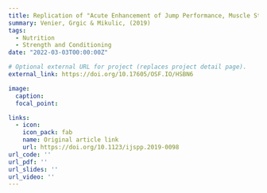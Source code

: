 ```yaml
---
title: Replication of "Acute Enhancement of Jump Performance, Muscle Strength, and Power in Resistance-Trained Men After Consumption of Caffeinated Chewing Gum"
summary: Venier, Grgic & Mikulic, (2019)
tags:
  - Nutrition
  - Strength and Conditioning
date: "2022-03-03T00:00:00Z"

# Optional external URL for project (replaces project detail page).
external_link: https://doi.org/10.17605/OSF.IO/HSBN6

image:
  caption: 
  focal_point: 

links:
  - icon: 
    icon_pack: fab
    name: Original article link
    url: https://doi.org/10.1123/ijspp.2019-0098
url_code: ''
url_pdf: ''
url_slides: ''
url_video: ''
---
```

